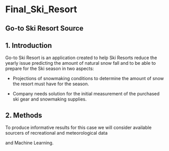 # Final_Ski_Resort

## Go-to Ski Resort Source

## 1. Introduction
Go-to Ski Resort is an application created to help Ski Resorts reduce the yearly issue predicting the amount of natural snow fall and to be able to prepare for the Ski season in two aspects:

* Projections of snowmaking conditions to determine the amount of snow the resort must have for the season.
 
* Company needs solution for the initial measurement of the purchased ski gear and snowmaking supplies. 

## 2. Methods

To produce informative results for this case we will consider available sourcers of recreational and meteorological data

and Machine Learning. 
